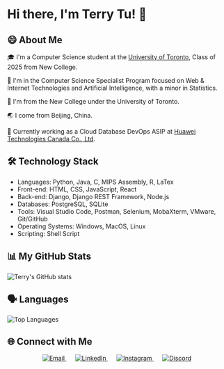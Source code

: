 <!--
**TEJMaster/TEJMaster** is a ✨ _special_ ✨ repository because its `README.md` (this file) appears on your GitHub profile.

Here are some ideas to get you started:

- 🔭 I’m currently working on ...
- 🌱 I’m currently learning ...
- 👯 I’m looking to collaborate on ...
- 🤔 I’m looking for help with ...
- 💬 Ask me about ...
- 📫 How to reach me: ...
- 😄 Pronouns: ...
- ⚡ Fun fact: ...
-->
# Hi there, I'm Terry Tu! 👋

## 😄 About Me

🎓 I'm a Computer Science student at the [University of Toronto](https://web.cs.toronto.edu/), Class of 2025 from New College.

🎯 I'm in the Computer Science Specialist Program focused on Web & Internet Technologies and Artificial Intelligence, with a minor in Statistics.

🏫 I'm from the New College under the University of Toronto.

🌏 I come from Beijing, China.

🏢 Currently working as a Cloud Database DevOps ASIP at [Huawei Technologies Canada Co., Ltd](https://www.huawei.com/ca/).

## 🛠 Technology Stack

- Languages: Python, Java, C, MIPS Assembly, R, LaTex
- Front-end: HTML, CSS, JavaScript, React
- Back-end: Django, Django REST Framework, Node.js
- Databases: PostgreSQL, SQLite
- Tools: Visual Studio Code, Postman, Selenium, MobaXterm, VMware, Git/GitHub
- Operating Systems: Windows, MacOS, Linux
- Scripting: Shell Script


## 📊 My GitHub Stats

![Terry's GitHub stats](https://github-readme-stats.vercel.app/api?username=TEJMaster&show_icons=true&theme=radical)


## 🗣 Languages

![Top Languages](https://github-readme-stats.vercel.app/api/top-langs/?username=TEJMaster&layout=compact&theme=radical)


## 🌐 Connect with Me

<p align="center" >
  <a href="mailto:terry20021026@gmail.com" target="_blank">
    <img alt="Email" src="https://img.shields.io/badge/Email-D14836.svg?style=for-the-badge&logo=gmail&logoColor=white" />
  </a>
  &nbsp;&nbsp;&nbsp;&nbsp;
  <a href="https://www.linkedin.com/in/terry-tu-621540230/" target="_blank">
    <img alt="LinkedIn" src="https://img.shields.io/badge/LinkedIn-%230077B5.svg?style=for-the-badge&logo=linkedin&logoColor=white" />
  </a>
  &nbsp;&nbsp;&nbsp;&nbsp;
  <a href="https://www.instagram.com/terry.tu.7796/" target="_blank">
    <img alt="Instagram" src="https://img.shields.io/badge/Instagram-%23E4405F.svg?style=for-the-badge&logo=instagram&logoColor=white" />
  </a>
  &nbsp;&nbsp;&nbsp;&nbsp;
  <a href="https://discord.com/" target="_blank">
    <img alt="Discord" src="https://img.shields.io/badge/Discord-Terry%234528-%237289DA.svg?style=for-the-badge&logo=discord&logoColor=white" />
  </a>
</p>
